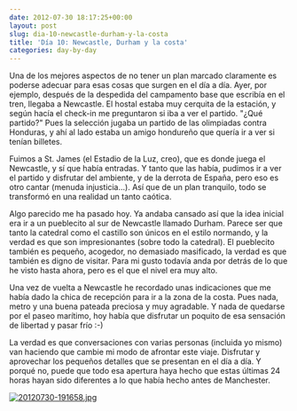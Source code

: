 ```yaml
---
date: 2012-07-30 18:17:25+00:00
layout: post
slug: dia-10-newcastle-durham-y-la-costa
title: 'Día 10: Newcastle, Durham y la costa'
categories: day-by-day
---
```


Una de los mejores aspectos de no tener un plan marcado claramente es poderse adecuar para esas cosas que surgen en el día a día. Ayer, por ejemplo, después de la despedida del campamento base que escribía en el tren, llegaba a Newcastle. El hostal estaba muy cerquita de la estación, y según hacía el check-in me preguntaron si iba a ver el partido. "¿Qué partido?" Pues la selección jugaba un partido de las olimpiadas contra Honduras, y ahí al lado estaba un amigo hondureño que quería ir a ver si tenían billetes.

Fuimos a St. James (el Estadio de la Luz, creo), que es donde juega el Newcastle, y sí que había entradas. Y tanto que las había, pudimos ir a ver el partido y disfrutar del ambiente, y de la derrota de España, pero eso es otro cantar (menuda injusticia...). Así que de un plan tranquilo, todo se transformó en una realidad un tanto caótica.

Algo parecido me ha pasado hoy. Ya andaba cansado así que la idea inicial era ir a un pueblecito al sur de Newcastle llamado Durham. Parece ser que tanto la catedral como el castillo son únicos en el estilo normando, y la verdad es que son impresionantes (sobre todo la catedral). El pueblecito también es pequeño, acogedor, no demasiado masificado, la verdad es que también es digno de visitar. Para mi gusto todavía anda por detrás de lo que he visto hasta ahora, pero es el que el nivel era muy alto.

Una vez de vuelta a Newcastle he recordado unas indicaciones que me había dado la chica de recepción para ir a la zona de la costa. Pues nada, metro y una buena pateada preciosa y muy agradable. Y nada de quedarse por el paseo marítimo, hoy había que disfrutar un poquito de esa sensación de libertad y pasar frío :-)

La verdad es que conversaciones con varias personas (incluida yo mismo) van haciendo que cambie mi modo de afrontar este viaje. Disfrutar y aprovechar los pequeños detalles que se presentan en el día a día. Y porqué no, puede que todo esa apertura haya hecho que estas últimas 24 horas hayan sido diferentes a lo que había hecho antes de Manchester.

[![20120730-191658.jpg](http://blog.migueljulian.com/wp-content/uploads/20120730-191658.jpg)](http://blog.migueljulian.com/wp-content/uploads/20120730-191658.jpg)
